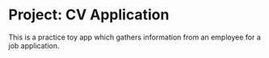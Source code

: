# Project: CV Application

This is a practice toy app which gathers information from an employee for a job application.